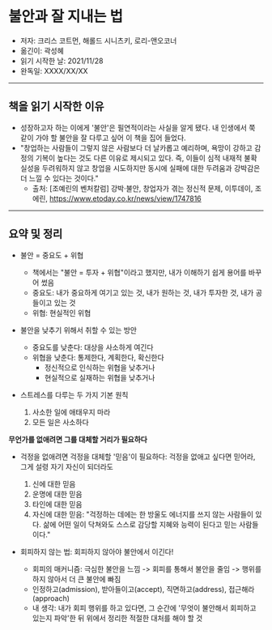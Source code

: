 # 불안과 잘 지내는 법
- 저자: 크리스 코트먼, 해롤드 시니츠키, 로리-앤오코너
- 옮긴이: 곽성혜
- 읽기 시작한 날: 2021/11/28
- 완독일: XXXX/XX/XX

---
## 책을 읽기 시작한 이유
- 성장하고자 하는 이에게 '불안'은 필연적이라는 사실을 알게 됐다. 내 인생에서 쭉 같이 가야 할 불안을 잘 다루고 싶어 이 책을 집어 들었다.
- "창업하는 사람들이 그렇지 않은 사람보다 더 날카롭고 예리하며, 욕망이 강하고 감정의 기복이 높다는 것도 다른 이유로 제시되고 있다. 즉, 이들이 심적 내재적 불확실성을 두려워하지 않고 창업을 시도하지만 동시에 실패에 대한 두려움과 강박감은 더 느낄 수 있다는 것이다."
    - 출처: [조예린의 벤처칼럼] 강박·불안, 창업자가 겪는 정신적 문제, 이투데이, 조에린, https://www.etoday.co.kr/news/view/1747816

---
## 요약 및 정리

- 불안 = 중요도 + 위협
    - 책에서는 "불안 = 투자 + 위협"이라고 했지만, 내가 이해하기 쉽게 용어를 바꾸어 썼음
    - 중요도: 내가 중요하게 여기고 있는 것, 내가 원하는 것, 내가 투자한 것, 내가 공들이고 있는 것
    - 위협: 현실적인 위협

- 불안을 낮추기 위해서 취할 수 있는 방안
    - 중요도를 낮춘다: 대상을 사소하게 여긴다
    - 위협을 낮춘다: 통제한다, 계획한다, 확신한다
        - 정신적으로 인식하는 위협을 낮추거나
        - 현실적으로 실재하는 위협을 낮추거나

- 스트레스를 다루는 두 가지 기본 원칙
    1. 사소한 일에 애태우지 마라
    2. 모든 일은 사소하다

**무언가를 없애려면 그를 대체할 거리가 필요하다**
- 걱정을 없애려면 걱정을 대체할 '믿음'이 필요하다: 걱정을 없애고 싶다면 믿어라, 그게 설령 자기 자신이 되더라도
    1. 신에 대한 믿음
    2. 운명에 대한 믿음
    3. 타인에 대한 믿음
    4. 자신에 대한 믿음: "걱정하는 데에는 한 방울도 에너지를 쓰지 않는 사람들이 있다. 삶에 어떤 일이 닥쳐와도 스스로 감당할 지혜와 능력이 된다고 믿는 사람들이다."

- 회피하지 않는 법: 회피하지 않아야 불안에서 이긴다!
    - 회피의 매커니즘: 극심한 불안을 느낌 -> 회피를 통해서 불안을 줄임 -> 행위를 하지 않아서 더 큰 불안에 빠짐
    - 인정하고(admission), 받아들이고(accept), 직면하고(address), 접근해라(approach)
    - 내 생각: 내가 회피 행위를 하고 있다면, 그 순간에 '무엇이 불안해서 회피하고 있는지 파악'한 뒤 위에서 정리한 적절한 대처를 해야 할 것 


